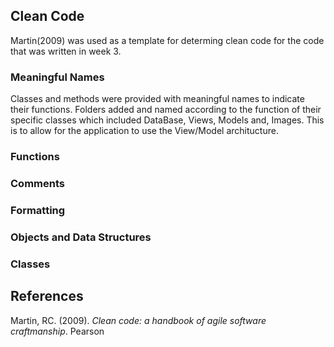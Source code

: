 
## Clean Code

Martin(2009) was used as a template for determing clean code for the code that was written in week 3.

### Meaningful Names

Classes and methods were provided with meaningful names to indicate their functions.  Folders added and named according to the function of their specific classes which included DataBase, Views, Models and, Images. This is to allow for the application to use the View/Model architucture.

### Functions



### Comments

### Formatting

### Objects and Data Structures

### Classes

## References

Martin, RC. (2009). *Clean code: a handbook of agile software craftmanship*. Pearson 
